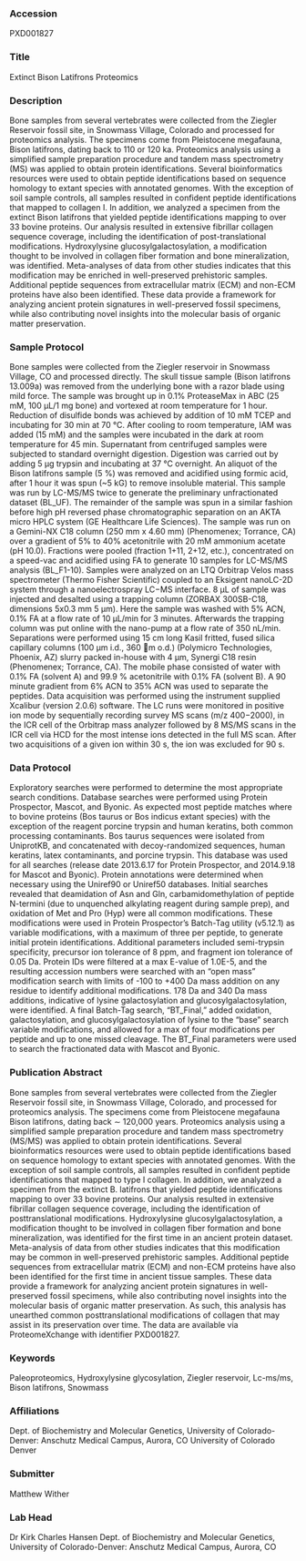 ### Accession
PXD001827

### Title
Extinct Bison Latifrons Proteomics

### Description
Bone samples from several vertebrates were collected from the Ziegler Reservoir fossil site, in Snowmass Village, Colorado and processed for proteomics analysis. The specimens come from Pleistocene megafauna, Bison latifrons, dating back to 110 or 120 ka. Proteomics analysis using a simplified sample preparation procedure and tandem mass spectrometry (MS) was applied to obtain protein identifications. Several bioinformatics resources were used to obtain peptide identifications based on sequence homology to extant species with annotated genomes. With the exception of soil sample controls, all samples resulted in confident peptide identifications that mapped to collagen I. In addition, we analyzed a specimen from the extinct Bison latifrons that yielded peptide identifications mapping to over 33 bovine proteins. Our analysis resulted in extensive fibrillar collagen sequence coverage, including the identification of post-translational modifications. Hydroxylysine glucosylgalactosylation, a modification thought to be involved in collagen fiber formation and bone mineralization, was identified. Meta-analyses of data from other studies indicates that this modification may be enriched in well-preserved prehistoric samples. Additional peptide sequences from extracellular matrix (ECM) and non-ECM proteins have also been identified. These data provide a framework for analyzing ancient protein signatures in well-preserved fossil specimens, while also contributing novel insights into the molecular basis of organic matter preservation.

### Sample Protocol
Bone samples were collected from the Ziegler reservoir in Snowmass Village, CO and processed directly. The skull tissue sample (Bison latifrons 13.009a) was removed from the underlying bone with a razor blade using mild force. The sample was brought up in 0.1% ProteaseMax in ABC (25 mM, 100 µL/1 mg bone) and vortexed at room temperature for 1 hour. Reduction of disulfide bonds was achieved by addition of 10 mM TCEP and incubating for 30 min at 70 °C. After cooling to room temperature, IAM was added (15 mM) and the samples were incubated in the dark at room temperature for 45 min. Supernatant from centrifuged samples were subjected to standard overnight digestion. Digestion was carried out by adding 5 μg trypsin and incubating at 37 °C overnight. An aliquot of the Bison latifrons sample (5 %) was removed and acidified using formic acid, after 1 hour it was spun (~5 kG) to remove insoluble material. This sample was run by LC-MS/MS twice to generate the preliminary unfractionated dataset (BL_UF). The remainder of the sample was spun in a similar fashion before high pH reversed phase chromatographic separation on an AKTA micro HPLC system (GE Healthcare Life Sciences). The sample was run on a Gemini-NX C18 column (250 mm x 4.60 mm) (Phenomenex; Torrance, CA) over a gradient of 5% to 40% acetonitrile with 20 mM ammonium acetate (pH 10.0). Fractions were pooled (fraction 1+11, 2+12, etc.), concentrated on a speed-vac and acidified using FA to generate 10 samples for LC-MS/MS analysis (BL_F1-10). Samples were analyzed on an LTQ Orbitrap Velos mass spectrometer (Thermo Fisher Scientific) coupled to an Eksigent nanoLC-2D system through a nanoelectrospray LC−MS interface. 8 µL of sample was injected and desalted using a trapping column (ZORBAX 300SB-C18, dimensions 5x0.3 mm 5 µm). Here the sample was washed with 5% ACN, 0.1% FA at a flow rate of 10 µL/min for 3 minutes. Afterwards the trapping column was put online with the nano-pump at a flow rate of 350 nL/min. Separations were performed using 15 cm long Kasil fritted, fused silica capillary columns (100 μm i.d., 360 m o.d.) (Polymicro Technologies, Phoenix, AZ) slurry packed in-house with 4 µm, Synergi C18 resin (Phenomenex; Torrance, CA). The mobile phase consisted of water with 0.1% FA (solvent A) and 99.9 % acetonitrile with 0.1% FA (solvent B). A 90 minute gradient from 6% ACN to 35% ACN was used to separate the peptides. Data acquisition was performed using the instrument supplied Xcalibur (version 2.0.6) software. The LC runs were monitored in positive ion mode by sequentially recording survey MS scans (m/z 400−2000), in the ICR cell of the Orbitrap mass analyzer followed by 8 MS/MS scans in the ICR cell via HCD for the most intense ions detected in the full MS scan. After two acquisitions of a given ion within 30 s, the ion was excluded for 90 s.

### Data Protocol
Exploratory searches were performed to determine the most appropriate search conditions. Database searches were performed using Protein Prospector, Mascot, and Byonic. As expected most peptide matches where to bovine proteins (Bos taurus or Bos indicus extant species) with the exception of the reagent porcine trypsin and human keratins, both common processing contaminants. Bos taurus sequences were isolated from UniprotKB, and concatenated with decoy-randomized sequences, human keratins, latex contaminants, and porcine trypsin. This database was used for all searches (release date 2013.6.17 for Protein Prospector, and 2014.9.18 for Mascot and Byonic).  Protein annotations were determined when necessary using the Uniref90 or Uniref50 databases.  Initial searches revealed that deamidation of Asn and Gln, carbamidomethylation of peptide N-termini (due to unquenched alkylating reagent during sample prep), and oxidation of Met and Pro (Hyp) were all common modifications. These modifications were used in Protein Prospector’s Batch-Tag utility (v5.12.1) as variable modifications, with a maximum of three per peptide, to generate initial protein identifications. Additional parameters included semi-trypsin specificity, precursor ion tolerance of 8 ppm, and fragment ion tolerance of 0.05 Da.  Protein IDs were filtered at a max E-value of 1.0E-5, and the resulting accession numbers were searched with an “open mass” modification search with limits of -100 to +400 Da mass addition on any residue to identify additional modifications.  178 Da and 340 Da mass additions, indicative of lysine galactosylation and glucosylgalactosylation, were identified.  A final Batch-Tag search, “BT_Final,” added oxidation, galactosylation, and glucosylgalactosylation of lysine to the “base” search variable modifications, and allowed for a max of four modifications per peptide and up to one missed cleavage.  The BT_Final parameters were used to search the fractionated data with Mascot and Byonic.

### Publication Abstract
Bone samples from several vertebrates were collected from the Ziegler Reservoir fossil site, in Snowmass Village, Colorado, and processed for proteomics analysis. The specimens come from Pleistocene megafauna Bison latifrons, dating back &#x223c; 120,000 years. Proteomics analysis using a simplified sample preparation procedure and tandem mass spectrometry (MS/MS) was applied to obtain protein identifications. Several bioinformatics resources were used to obtain peptide identifications based on sequence homology to extant species with annotated genomes. With the exception of soil sample controls, all samples resulted in confident peptide identifications that mapped to type I collagen. In addition, we analyzed a specimen from the extinct B. latifrons that yielded peptide identifications mapping to over 33 bovine proteins. Our analysis resulted in extensive fibrillar collagen sequence coverage, including the identification of posttranslational modifications. Hydroxylysine glucosylgalactosylation, a modification thought to be involved in collagen fiber formation and bone mineralization, was identified for the first time in an ancient protein dataset. Meta-analysis of data from other studies indicates that this modification may be common in well-preserved prehistoric samples. Additional peptide sequences from extracellular matrix (ECM) and non-ECM proteins have also been identified for the first time in ancient tissue samples. These data provide a framework for analyzing ancient protein signatures in well-preserved fossil specimens, while also contributing novel insights into the molecular basis of organic matter preservation. As such, this analysis has unearthed common posttranslational modifications of collagen that may assist in its preservation over time. The data are available via ProteomeXchange with identifier PXD001827.

### Keywords
Paleoproteomics, Hydroxylysine glycosylation, Ziegler reservoir, Lc-ms/ms, Bison latifrons, Snowmass

### Affiliations
Dept. of Biochemistry and Molecular Genetics, University of Colorado-Denver: Anschutz Medical Campus, Aurora, CO
University of Colorado Denver

### Submitter
Matthew Wither

### Lab Head
Dr Kirk Charles Hansen
Dept. of Biochemistry and Molecular Genetics, University of Colorado-Denver: Anschutz Medical Campus, Aurora, CO


